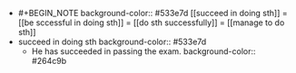 - #+BEGIN_NOTE
  background-color:: #533e7d
  [[succeed in doing sth]] = [[be sccessful in doing sth]] = [[do sth successfully]] = [[manage to do sth]]
- succeed in doing sth
  background-color:: #533e7d
	- He has succeeded in passing the exam.
	  background-color:: #264c9b